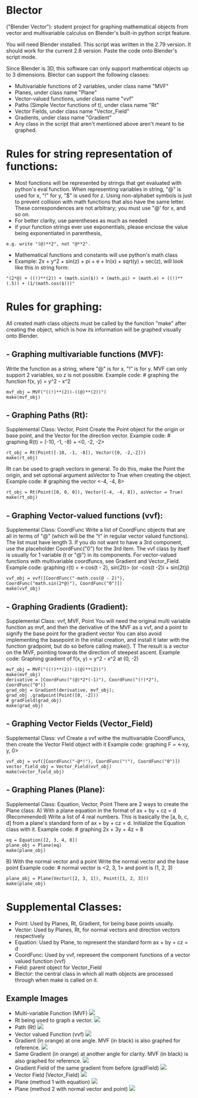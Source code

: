 # Blector 
("Blender Vector"): student project for graphing mathematical objects from vector and multivariable calculus on Blender's built-in python script feature.

You will need Blender installed. This script was written in the 2.79 version. It should work for the current 2.8 version. Paste the code onto Blender's script mode.

Since Blender is 3D, this software can only support mathemtical objects up to 3 dimensions. Blector can support the following classes:
- Multivariable functions of 2 variables, under class name "MVF"
- Planes, under class name "Plane"
- Vector-valued functions, under class name "vvf"
- Paths (Simple Vector functions of t), under class name "Rt"
- Vector Fields, under class name "Vector_Field"
- Gradients, under class name "Gradient"
- Any class in the script that aren't mentioned above aren't meant to be graphed.

# Rules for string representation of functions:
- Most functions will be represented by strings that get evaluated with python's eval function. When representing variables in string, "@" is used for x, "!" for y, "$" is used for z. Using non-alphabet symbols is just to prevent collision with math functions that also have the same letter. These correspondences are not arbitrary; you must use "@' for x, and so on.
- For better clarity, use parentheses as much as needed
- if your function strings ever use exponentials, please enclose the value being exponentiated in parenthesis,
```
e.g. write "(@)**2", not "@**2".
```
- Mathematical functions and constants will use python's math class
- Example: 2x + y^2 + sin(z) + pi + e + ln(x) + sqrt(y) + sec(z), will look like this in string form:
```
"(2*@) + ((!)**(2)) + (math.sin($)) + (math.pi) + (math.e) + ((!)**(.5)) + (1/(math.cos($)))"
```

# Rules for graphing:
All created math class objects must be called by the function "make" after creating the object, which is how its information will be graphed visually onto Blender.

## - Graphing multivariable functions (MVF):
Write the function as a string, where "@" is for x, "!" is for y. MVF can only support 2 variables, so z is not possible.
Example code: # graphing the function f(x, y) = y^2 - x^2
```
mvf_obj = MVF("((!)**(2))-((@)**(2))")
make(mvf_obj)
```

## - Graphing Paths (Rt):
Supplemental Class: Vector, Point
Create the Point object for the origin or base point, and the Vector for the direction vector.
Example code: # graphing R(t) = (-10, -1, -8) + <0, -2, -2>
```
rt_obj = Rt(Point([-10, -1, -8]), Vector([0, -2,-2]))
make(rt_obj)
```
Rt can be used to graph vectors in general. To do this, make the Point the origin, and set optional argument asVector to True when creating the object.
Example code: # graphing the vector <-4, -4, 8>
```
rt_obj = Rt(Point([0, 0, 0]), Vector([-4, -4, 8]), asVector = True)
make(rt_obj)
```

## - Graphing Vector-valued functions (vvf):
Supplemental Class: CoordFunc
Write a list of CoordFunc objects that are all in terms of "@" (which will be the "t" in regular vector valued functions). 
The list must have length 3. If you do not want to have a 3rd component, use the placeholder CoordFunc("0") for the 3rd item.
The vvf class by itself is usually for 1 variable (t or "@") in its components. For vector-valued functions with multivariable coordfuncs, see Gradient and Vector_Field.
Example code: graphing r(t) = <-cos(t - 2), sin(2t)> (or -cos(t -2)i + sin(2t)j)
```
vvf_obj = vvf([CoordFunc("-math.cos(@ - 2)"), CoordFunc("math.sin(2*@)"), CoordFunc("0")])
make(vvf_obj)
```

## - Graphing Gradients (Gradient):
Supplemental Class: vvf, MVF, Point
You will need the original multi variable function as mvf, and then the derivative of the MVF as a vvf, and a point to signify the base point for the gradient vector
You can also avoid implementing the basepoint in the initial creation, and install it later with the function gradpoint, but do so before calling make(). T
The result is a vector on the MVF, pointing towards the direction of steepest ascent.
Example code: Graphing gradient of f(x, y) = y^2 - x^2 at (0, -2)
```
mvf_obj = MVF("((!)**(2))-((@)**(2))")
make(mvf_obj)
derivative = [CoordFunc("(@)*2*(-1)"), CoordFunc("(!)*2"), CoordFunc("0")]
grad_obj = Gradient(derivative, mvf_obj);
grad_obj .gradpoint(Point([0, -2]))
# gradField(grad_obj)
make(grad_obj)
```

## - Graphing Vector Fields (Vector_Field)
Supplemental Class: vvf
Create a vvf withe the multivariable CoordFuncs, then create the Vector FIeld object with it
Example code: graphing F = <-xy, y, 0>
```
vvf_obj = vvf([CoordFunc("-@*!"), CoordFunc("!"), CoordFunc("0")])
vector_field_obj = Vector_Field(vvf_obj)
make(vector_field_obj)
```

## - Graphing  Planes (Plane):
Supplemental Class: Equation, Vector, Point
There are 2 ways to create the Plane class:
A) With a plane equation in the format of ax + by + cz = d (Recommended)
Write a list of 4 real numbers. This is basically the [a, b, c, d] from a plane's standard form of ax + by + cz = d. Initialize the Equation class with it.
Example code: # graphing 2x + 3y + 4z = 8
```
eq = Equation([2, 3, 4, 8])
plane_obj = Plane(eq)
make(plane_obj)
```
B) With the normal vector and a point
Write the normal vector and the base point
Example code: # normal vector is <2, 3, 1> and point is (1, 2, 3)
```
plane_obj = Plane(Vector([2, 3, 1]), Point([1, 2, 3]))
make(plane_obj)
```

# Supplemental Classes:
- Point: Used by Planes, Rt, Gradient, for being base points usually.
- Vector: Used by Planes, Rt, for normal vectors and direction vectors respectively
- Equation: Used by Plane, to represent the standard form ax + by + cz = d
- CoordFunc: Used by vvf, represent the component functions of a vector valued function (vvf)
- Field: parent object for Vector_Field
- Blector: the central class in which all math objects are processed through when make is called on it.


## Example Images
- Multi-variable Function (MVF)
![](BlectorGithub_example_images/Blector_example_image_01.png)
- Rt being used to graph a vector.
![](BlectorGithub_example_images/Blector_example_image_02.png)
- Path (Rt)
![](BlectorGithub_example_images/Blector_example_image_03.png)
- Vector valued Function (vvf)
![](BlectorGithub_example_images/Blector_example_image_04.png)
- Gradient (in orange) at one angle. MVF (in black) is also graphed for reference.
![](BlectorGithub_example_images/Blector_example_image_05.png)
- Same Gradient (in orange) at another angle for clarity. MVF (in black) is also graphed for reference.
![](BlectorGithub_example_images/Blector_example_image_06.png)
- Gradient Field of the same gradient from before (gradField)
![](BlectorGithub_example_images/Blector_example_image_07.png)
- Vector Field (Vector_Field)
![](BlectorGithub_example_images/Blector_example_image_08.png)
- Plane (method 1 with equation)
![](BlectorGithub_example_images/Blector_example_image_09.png)
- Plane (method 2 with normal vector and point)
![](BlectorGithub_example_images/Blector_example_image_10.png)
